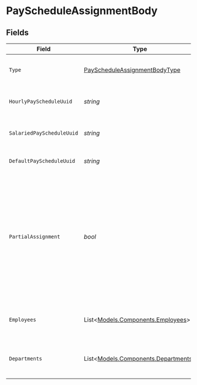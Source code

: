 # PayScheduleAssignmentBody


## Fields

| Field                                                                                                                                                            | Type                                                                                                                                                             | Required                                                                                                                                                         | Description                                                                                                                                                      |
| ---------------------------------------------------------------------------------------------------------------------------------------------------------------- | ---------------------------------------------------------------------------------------------------------------------------------------------------------------- | ---------------------------------------------------------------------------------------------------------------------------------------------------------------- | ---------------------------------------------------------------------------------------------------------------------------------------------------------------- |
| `Type`                                                                                                                                                           | [PayScheduleAssignmentBodyType](../../Models/Components/PayScheduleAssignmentBodyType.md)                                                                        | :heavy_check_mark:                                                                                                                                               | The pay schedule assignment type.                                                                                                                                |
| `HourlyPayScheduleUuid`                                                                                                                                          | *string*                                                                                                                                                         | :heavy_minus_sign:                                                                                                                                               | Pay schedule for hourly employees.                                                                                                                               |
| `SalariedPayScheduleUuid`                                                                                                                                        | *string*                                                                                                                                                         | :heavy_minus_sign:                                                                                                                                               | Pay schedule for salaried employees.                                                                                                                             |
| `DefaultPayScheduleUuid`                                                                                                                                         | *string*                                                                                                                                                         | :heavy_minus_sign:                                                                                                                                               | Default pay schedule for employees.                                                                                                                              |
| `PartialAssignment`                                                                                                                                              | *bool*                                                                                                                                                           | :heavy_minus_sign:                                                                                                                                               | Indicates whether the request provides pay schedule assignments for a partial list of employees or departments of the company. By default, this is set to false. |
| `Employees`                                                                                                                                                      | List<[Models.Components.Employees](../../Models/Components/Employees.md)>                                                                                        | :heavy_minus_sign:                                                                                                                                               | List of employees and their pay schedules.                                                                                                                       |
| `Departments`                                                                                                                                                    | List<[Models.Components.Departments](../../Models/Components/Departments.md)>                                                                                    | :heavy_minus_sign:                                                                                                                                               | List of departments and their pay schedules.                                                                                                                     |